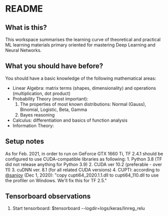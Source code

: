 # README

## What is this?

This workspace summarises the learning curve of theoretical and practical ML learning materials primary oriented for mastering Deep Learning and Neural Networks.

## What you should have before?

You should have a basic knowledge of the following mathematical areas:

* Linear Algebra: matrix terms \(shapes, dimensionality\) and operations \(multiplication, dot product\) 
* Probability Theory \(most important\):
  1. The properties of most known distributions: Normal \(Gauss\), Binomial, Logistic, Beta, Gamma
  2. Bayes reasoning
* Calculus: differentiation and basics of function analysis
* Information Theory:   



## Setup notes

As for Feb. 2021, in order to run on GeForce GTX 1660 Ti, TF 2.4.1 should be configured to use CUDA-compatible libraries as following: 1. Python 3.8 \(TF did not release anything for Python 3.9\) 2. CUDA ver 10.2 \(preferable - over 11\) 3. cuDNN ver. 8.1 \(for all related CUDA versions\) 4. CUPTI: according to [@sanjoy](https://github.com/tensorflow/tensorflow/issues/43030) \(Dec 1, 2020\): "copy cupti64\_2020.1.1.dll to cupti64\_110.dll to use the profiler on Windows. We'll fix this for TF 2.5."

## Tensorboard observations

1. Start tensorboard: $tensorboard --logdir=logs/keras/linreg\_relu

